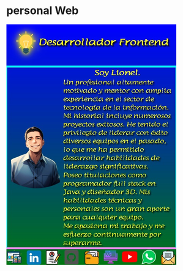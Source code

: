 <link rel="stylesheet" type="text/css" href="/css/mk.css">


<h1 class="h1"> personal Web </h1>

<a  href="https://lioncode.netlify.app/">
    <img src="img/web.jpg" alt="imagen de la pagina web" class="centrada">
</a>